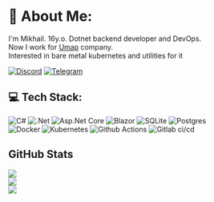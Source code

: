 # 💫 About Me:
I'm Mikhail. 16y.o. Dotnet backend developer and DevOps.<br>Now I work for [Umap](https://umap.world/) company.<br>Interested in bare metal kubernetes and utilities for it

[![Discord](https://img.shields.io/badge/Discord-%237289DA.svg?logo=discord&logoColor=white)](https://discord.gg/560005608946794504) 
[![Telegram](https://img.shields.io/badge/Telegram-%237289DA.svg?logo=telegram&logoColor=white)](https://t.me/MikhailGodunko) 

## 💻 Tech Stack:
![C#](https://img.shields.io/badge/c%23-%23239120.svg?style=for-the-badge&logo=c-sharp&logoColor=white) 
![.Net](https://img.shields.io/badge/.NET-5C2D91?style=for-the-badge&logo=.net&logoColor=white) 
![Asp.Net Core](https://img.shields.io/badge/Asp.Net%20Core-5C2D91?style=for-the-badge&logo=.net&logoColor=white) 
![Blazor](https://img.shields.io/badge/Blazor-5C2D91?style=for-the-badge&logo=blazor&logoColor=white) 
![SQLite](https://img.shields.io/badge/sqlite-%2307405e.svg?style=for-the-badge&logo=sqlite&logoColor=white) 
![Postgres](https://img.shields.io/badge/postgres-%23316192.svg?style=for-the-badge&logo=postgresql&logoColor=white) <br>
![Docker](https://img.shields.io/badge/docker-%230db7ed.svg?style=for-the-badge&logo=docker&logoColor=white)
![Kubernetes](https://img.shields.io/badge/kubernetes-%23326ce5.svg?style=for-the-badge&logo=kubernetes&logoColor=white)
![Github Actions](https://img.shields.io/badge/github%20action-%2320232a.svg?style=for-the-badge&logo=githubactions&logoColor=white)
![Gitlab ci/cd](https://img.shields.io/badge/gitlab-FC6D26?style=for-the-badge&logo=gitlab&logoColor=white)
## GitHub Stats
![](https://github-readme-stats.vercel.app/api?username=godunko-mikhail&theme=midnight-purple&hide_border=true&include_all_commits=true&count_private=true) <br>
![](https://github-readme-streak-stats.herokuapp.com/?user=godunko-mikhail&theme=midnight-purple&hide_border=true)<br/>
![](https://github-readme-stats.vercel.app/api/top-langs/?username=godunko-mikhail&theme=midnight-purple&hide_border=true&include_all_commits=true&count_private=true&layout=compact)
